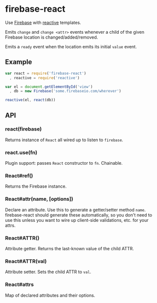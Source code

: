 # firebase-react

Use [Firebase](http://firebase.com/) with [reactive](https://github.com/component/reactive) templates.

Emits `change` and `change <attr>` events whenever a child of the given Firebase location is changed/added/removed.

Emits a `ready` event when the location emits its initial `value` event.

## Example

```js
var react = require('firebase-react')
  , reactive = require('reactive')

var el = document.getElementById('view')
  , db = new Firebase('some.firebaseio.com/wherever')

reactive(el, react(db))
```

## API

### react(firebase)

Returns instance of `React` all wired up to listen to `firebase`.

### react.use(fn)

Plugin support: passes `React` constructor to `fn`. Chainable.

### React#ref()

Returns the Firebase instance.

### React#attr(name, [options])

Declare an attribute. Use this to generate a getter/setter method `name`. 
firebase-react should generate these automatically, so you don't need to 
use this unless you want to wire up client-side validations, etc. for your attrs.

### React#ATTR()

Attribute getter. Returns the last-known value of the child ATTR.

### React#ATTR(val)

Attribute setter. Sets the child ATTR to `val`.

### React#attrs

Map of declared attributes and their options.
